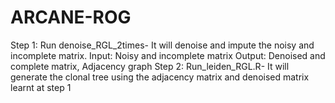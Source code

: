 # ARCANE-ROG

Step 1: Run denoise_RGL_2times- It will denoise and impute the noisy and incomplete matrix.
Input: Noisy and incomplete matrix
Output: Denoised and complete matrix, Adjacency graph
Step 2: Run_leiden_RGL.R- It will generate the clonal tree using the adjacency matrix and denoised matrix learnt at step 1
